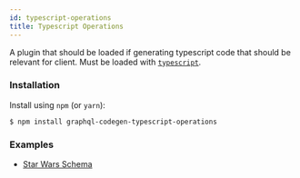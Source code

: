 ```yaml
---
id: typescript-operations
title: Typescript Operations
---
```


A plugin that should be loaded if generating typescript code that should be relevant for client. Must be loaded with [`typescript`](./typescript).

### Installation

Install using `npm` (or `yarn`):

    $ npm install graphql-codegen-typescript-operations

### Examples

- [Star Wars Schema](https://github.com/dotansimha/graphql-code-generator/blob/master/dev-test/star-wars/types.d.ts#L27)
